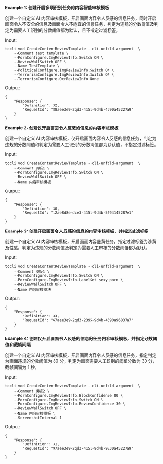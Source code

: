 **Example 1: 创建开启多项识别任务的内容智能审核模板**

创建一个自定义 AI 内容审核模板，开启画面内容令人反感的信息任务，同时开启画面令人不安全的信息及画面令人不适宜的信息任务，判定为违规的分数阈值及判定为需要人工识别的分数阈值都为默认，且不指定过滤标签。

Input: 

```
tccli vod CreateContentReviewTemplate --cli-unfold-argument  \
    --Comment test template \
    --PornConfigure.ImgReviewInfo.Switch ON \
    --ReviewWallSwitch OFF \
    --Name TestTemplate \
    --PoliticalConfigure.ImgReviewInfo.Switch ON \
    --TerrorismConfigure.ImgReviewInfo.Switch ON \
    --TerrorismConfigure.OcrReviewInfo None
```

Output: 
```
{
    "Response": {
        "Definition": 32,
        "RequestId": "88aee3e9-2qd3-4151-9d4b-4390a45227a9"
    }
}
```

**Example 2: 创建仅开启画面令人反感的信息的内容审核模板**

创建一个自定义 AI 内容审核模板，仅开启画面内容令人反感的信息任务，判定为违规的分数阈值和判定为需要人工识别的分数阈值都为默认值，不指定过滤标签。

Input: 

```
tccli vod CreateContentReviewTemplate --cli-unfold-argument  \
    --Comment 模板1 \
    --PornConfigure.ImgReviewInfo.Switch ON \
    --ReviewWallSwitch OFF \
    --Name 内容审核模板
```

Output: 
```
{
    "Response": {
        "Definition": 30,
        "RequestId": "12ae8d8e-dce3-4151-9d4b-5594145287e1"
    }
}
```

**Example 3: 创建开启画面令人反感的信息的内容审核模板，并指定过滤标签**

创建一个自定义 AI 内容审核模板，开启画面内容鉴黄任务，指定过滤标签为涉黄及性感，判定为违规的分数阈值及判定为需要人工审核的分数阈值都为默认。

Input: 

```
tccli vod CreateContentReviewTemplate --cli-unfold-argument  \
    --Comment 模板1 \
    --PornConfigure.ImgReviewInfo.Switch ON \
    --PornConfigure.ImgReviewInfo.LabelSet sexy porn \
    --ReviewWallSwitch OFF \
    --Name 内容审核模块
```

Output: 
```
{
    "Response": {
        "Definition": 33,
        "RequestId": "67aee3e9-2qd3-2395-9d4b-4390a96837a7"
    }
}
```

**Example 4: 创建仅开启画面令人反感的信息的任务内容审核模板，并指定分数阈值和截帧间隔**

创建一个自定义 AI 内容审核模板，开启画面内容令人反感的信息任务，指定判定为画面违规的分数阈值为 80 分，判定为画面需要人工识别的阈值分数为 30 分，截帧间隔为 1 秒。

Input: 

```
tccli vod CreateContentReviewTemplate --cli-unfold-argument  \
    --Comment 模板2 \
    --PornConfigure.ImgReviewInfo.BlockConfidence 80 \
    --PornConfigure.ImgReviewInfo.Switch ON \
    --PornConfigure.ImgReviewInfo.ReviewConfidence 30 \
    --ReviewWallSwitch OFF \
    --Name 内容审核模板 \
    --ScreenshotInterval 1
```

Output: 
```
{
    "Response": {
        "Definition": 31,
        "RequestId": "97aee3e9-2qd3-4151-9d4b-9730a45227a9"
    }
}
```

